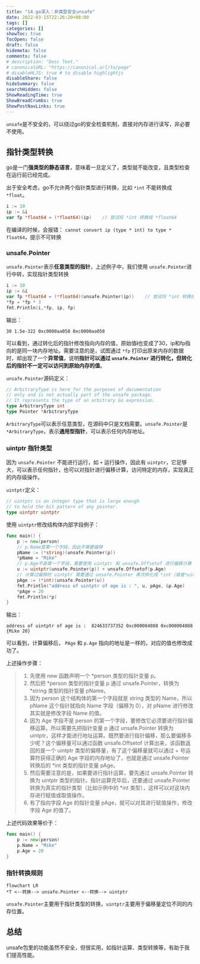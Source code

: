 ```yaml
---
title: "14.go深入：非类型安全unsafe"
date: 2022-03-15T22:26:20+08:00
tags: []
categories: []
showToc: true
TocOpen: false
draft: false
hidemeta: false
comments: false
# description: "Desc Text."
# canonicalURL: "https://canonical.url/to/page"
# disableHLJS: true # to disable highlightjs
disableShare: false
hideSummary: false
searchHidden: false
ShowReadingTime: true
ShowBreadCrumbs: true
ShowPostNavLinks: true
---
```


`unsafe`是不安全的，可以绕过go的安全检查机制，直接对内存进行读写，非必要不使用。

## 指针类型转换

go是一门**强类型的静态语言**，意味着一旦定义了，类型就不能改变，且类型检查在运行前已经完成。

出于安全考虑，go不允许两个指针类型进行转换，比如 `*int` 不能转换成 `*float`。

```go
i := 10
ip := &i
var fp *float64 = (*float64)(ip)	// 尝试将 *int 转换成 *float64
```

在编译的时候，会报错： `cannot convert ip (type * int) to type * float64`，提示不可转换

### unsafe.Pointer

`unsafe.Pointer`表示**任意类型的指针**，上述例子中，我们使用 `unsafe.Pointer`进行中转，实现指针类型转换

```go
i := 10
ip := &i
var fp *float64 = (*float64)(unsafe.Pointer(ip))	// 尝试将 *int 转换成 *float64
*fp = *fp * 3
fmt.Println(i,*fp, ip, fp)
```

输出：

```
30 1.5e-322 0xc0000aa058 0xc0000aa058
```

可以看到，通过转化后的指针修改指向内存的值，原始值**i**也变成了30，ip和fp指向的是同一块内存地址。需要注意的是，试图通过 `*fp` 打印出原来内存的数据时，却出现了一个**异常值**，说明**指针可以通过 `unsafe.Pointer` 进行转化，但转化后的指针不一定可以访问到原始内存的值**。

`unsafe.Pointer`源码定义：

```go
// ArbitraryType is here for the purposes of documentation
// only and is not actually part of the unsafe package. 
// It represents the type of an arbitrary Go expression.
type ArbitraryType int
type Pointer *ArbitraryType
```

`ArbitraryType`可以表示任意类型，在源码中只是文档需要。`unsafe.Pointer`是 `*ArbitraryType`，表示**通用型指针**，可以表示任何内存地址。

### uintptr 指针类型

因为 `unsafe.Pointer` 不能进行运行，如 `+` 运行操作，因此有 `uintptr`，它足够大，可以表示任何指针，也可以对指针进行偏移计算，访问特定的内存，实现真正的内存级操作。

`uintptr`定义：

```go
// uintptr is an integer type that is large enough 
// to hold the bit pattern of any pointer.
type uintptr uintptr
```

使用 `uintptr`修改结构体内部字段例子：

```go
func main() {
	p := new(person)
    // p.Name是第一个字段，因此不需要偏移
	pName := (*string)(unsafe.Pointer(p))
	*pName = "Mike"
    // p.Age不是第一个字段，需要使用 uintptr 和 unsafe.Offsetof 进行偏移计算
	u := uintptr(unsafe.Pointer(p)) + unsafe.Offsetof(p.Age)
   	// 计算过偏移的 uintptr 需要通过 unsafe.Pointer 再次转化成 *int（或者*uint）
	pAge := (*int)(unsafe.Pointer(u))
	fmt.Println("address of uintptr of age is : ", u, pAge, &p.Age)
	*pAge = 20
	fmt.Println(*p)
}
```

输出：

```
address of uintptr of age is :  824633737352 0xc000004088 0xc000004088
{Mike 20}
```

可以看到，计算偏移后， `PAge` 和 `p.Age` 指向的地址是一样的，对应的值也修改成功了。

上述操作步骤：

> 1. 先使用 new 函数声明一个 *person 类型的指针变量 p。
> 2. 然后把 *person 类型的指针变量 p 通过 unsafe.Pointer，转换为 *string 类型的指针变量 pName。
> 3. 因为 person 这个结构体的第一个字段就是 string 类型的 Name，所以 pName 这个指针就指向 Name 字段（偏移为 0），对 pName 进行修改其实就是修改字段 Name 的值。
> 4. 因为 Age 字段不是 person 的第一个字段，要修改它必须要进行指针偏移运算。所以需要先把指针变量 p 通过 unsafe.Pointer 转换为 uintptr，这样才能进行地址运算。既然要进行指针偏移，那么要偏移多少呢？这个偏移量可以通过函数 unsafe.Offsetof 计算出来，该函数返回的是一个 uintptr 类型的偏移量，有了这个偏移量就可以通过 + 号运算符获得正确的 Age 字段的内存地址了，也就是通过 unsafe.Pointer 转换后的 *int 类型的指针变量 pAge。
> 5. 然后需要注意的是，如果要进行指针运算，要先通过 unsafe.Pointer 转换为 uintptr 类型的指针。指针运算完毕后，还要通过 unsafe.Pointer 转换为真实的指针类型（比如示例中的 *int 类型），这样可以对这块内存进行赋值或取值操作。
> 6. 有了指向字段 Age 的指针变量 pAge，就可以对其进行赋值操作，修改字段 Age 的值了。

上述代码效果等价于：

```go
func main() {
    p := new(person)
    p.Name = "Mike"
    p.Age = 20
}
```

### 指针转换规则

```mermaid
flowchart LR
*T <--转换--> unsafe.Pointer <--转换--> uintptr
```

`unsafe.Pointer`主要用于指针类型的转换，`uintptr`主要用于偏移量定位不同的内存位置。

## 总结

unsafe包里的功能虽然不安全，但很实用，如指针运算、类型转换等，有助于我们提高性能。